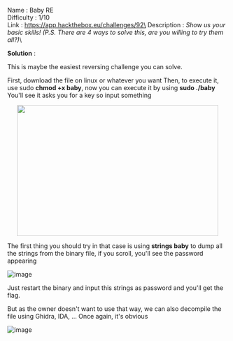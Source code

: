 Name : Baby RE\
Difficulty : 1/10\
Link : https://app.hackthebox.eu/challenges/92\
Description : *Show us your basic skills! (P.S. There are 4 ways to solve this, are you willing to try them all?)*\

**Solution** : 

This is maybe the easiest reversing challenge you can solve. 

First, download the file on linux or whatever you want
Then, to execute it, use sudo **chmod +x baby**, now you can execute it by using **sudo ./baby**
You'll see it asks you for a key so input something 

<p align="center">
  <img width="460" height="300" src="https://user-images.githubusercontent.com/26023804/110243530-12420480-7f5b-11eb-8409-f89b125cc96d.png">
</p>

The first thing you should try in that case is using **strings baby** to dump all the strings from the binary file, if you scroll, you'll see the password appearing

![image](https://user-images.githubusercontent.com/26023804/110243574-47e6ed80-7f5b-11eb-8ec1-fced0c450753.png)

Just restart the binary and input this strings as password and you'll get the flag.

But as the owner doesn't want to use that way, we can also decompile the file using Ghidra, IDA, ... Once again, it's obvious

![image](https://user-images.githubusercontent.com/26023804/110243733-eb380280-7f5b-11eb-880b-eb5268f5ae57.png)
